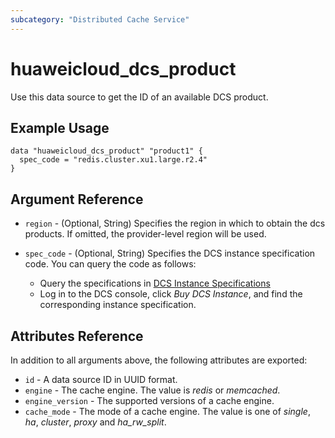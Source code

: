 ```yaml
---
subcategory: "Distributed Cache Service"
---
```


# huaweicloud_dcs_product

Use this data source to get the ID of an available DCS product.

## Example Usage

```hcl
data "huaweicloud_dcs_product" "product1" {
  spec_code = "redis.cluster.xu1.large.r2.4"
}
```

## Argument Reference

* `region` - (Optional, String) Specifies the region in which to obtain the dcs products.
  If omitted, the provider-level region will be used.

* `spec_code` - (Optional, String) Specifies the DCS instance specification code. You can query the code as follows:
  + Query the specifications
      in [DCS Instance Specifications](https://support.huaweicloud.com/intl/en-us/productdesc-dcs/dcs-pd-200713003.html)
  + Log in to the DCS console, click *Buy DCS Instance*, and find the corresponding instance specification.

## Attributes Reference

In addition to all arguments above, the following attributes are exported:

* `id` - A data source ID in UUID format.
* `engine` - The cache engine. The value is *redis* or *memcached*.
* `engine_version` - The supported versions of a cache engine.
* `cache_mode` - The mode of a cache engine. The value is one of *single*, *ha*, *cluster*,
  *proxy* and *ha_rw_split*.
